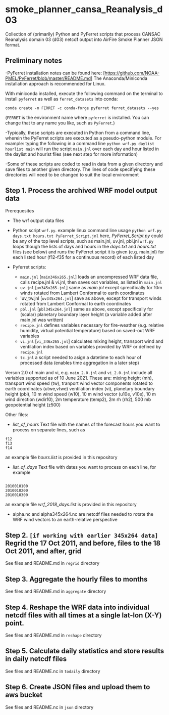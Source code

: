 # smoke_planner_cansa_Reanalysis_d03

Collection of (primarily) Python and PyFerret scripts that process CANSAC Reanalysis domain 03 (d03) netcdf output into AirFire Smoke Planner JSON format.

## Preliminary notes

-PyFerret installation notes can be found here: [https://github.com/NOAA-PMEL/PyFerret/blob/master/README.md]  The Anaconda/Miniconda installation approach is recommended for Linux.

With miniconda installed, execute the following command on the terminal to install `pyferret` as well as
`ferret_datasets` into conda:
```shell
conda create -n FERRET -c conda-forge pyferret ferret_datasets --yes
```
(`FERRET` is the environment name where `pyferret` is installed.
You can change that to any name you like, such as `PyFerret`.)

-Typically, these scripts are executed in Python from a command line, wherein the PyFerret scripts are executed as a pseudo-python module.  For example: typing the following in a command line `python wrf.py daylist hourlist main` will run the script `main.jnl` over each day and hour listed in the daylist and hourlst files (see next step for more information)

-Some of these scripts are coded to read in data from a given directory and save files to another given directory.  The lines of code specifiying these directories will need to be changed to suit the local environment

## Step 1. Process the archived WRF model output data
Prerequesites

- The wrf output data files
- Python script `wrf.py`.  example linux command line usage `python wrf.py days.txt hours.txt PyFerret_Script.jnl`
  here, *PyFerret_Script.py* could be any of the top level scripts, such as main.jnl, uv.jnl, pbl.jnl
  `wrf.py` loops though the lists of days and hours in the *days.txt* and *hours.txt* files (see below) and runs
  the PyFerret script it is given (e.g. main.jnl) for each listed hour (f12-f35 for a continuous record) of each listed day
  
- Pyferret scripts:
  - `main.jnl` [`main346x265.jnl`]   loads an uncompressed WRF data file, calls recipe.jnl & vi.jnl, then saves out variables, as listed in `main.jnl`
  - `uv.jnl` [`uv345x265.jnl`]       same as *main.jnl* except sprecifically for 10m winds rotated from Lambert Conformal to earth coordinates
  - 'uv_tw.jnl [`uv345x264.jnl`]     save as above, except for transport winds rotated from Lambert Conformal to earth coordinates
  - `pbl.jnl` [`pbl345x264.jnl`]     same as above, except specifically for (scalar) planetary boundary layer height (a variable added after main.jnl was written)   
  - `recipe.jnl` defines variables necessary for fire-weather (e.g. relative humidity, virtual potential temperature) based on saved-out WRF variables
  - `vi.jnl` [`vi_346x265.jnl`] calculates mixing height, transport wind and ventilation index based on variables provided by WRF or defined by `recipe.jnl`
  - `tc.jnl` a script needed to asign a datetime to each hour of processed data (enables time aggregation in a later step)

Verson 2.0 of main and vi, e.g. `main_2.0.jnl` and `vi_2.0.jnl` include all variables supported as of 10 June 2021. These are: mixing height (mh), transport wind speed (tw), tranport wind vector components rotated to earth coordinates (utwe,vtwe) ventilation index (vi), planetary boundary height (pbl), 10 m wind speed (w10), 10 m wind vector (u10e, v10e), 10 m wind direction (wdir10), 2m temperature (temp2), 2m rh (rh2), 500 mb geopotential height (z500) 

Other files:
  - *list_of_hours*  Text file with the names of the forecast hours you want to process on separate lines, such as
```
f12
f13
f14
``` 
an example file *hours.list* is provided in this repository

  - *list_of_days*  Text file with dates you want to process on each line, for example
```

2010010100
2010010200
2010010300
```
an example file *wrf_2018_days.list* is provided in this repository

  - alpha.nc and alpha345x264.nc are netcdf files needed to rotate the WRF wind vectors to an earth-relative perspective

## Step 2. `[if working with earlier 345x264 data]` Regrid the 17 Oct 2011, and before, files to the 18 Oct 2011, and after, grid

See files and README.md in `regrid` directory

## Step 3. Aggregate the hourly files to months

See files and README.md in `aggregate` directory

## Step 4. Reshape the WRF data into individual netcdf files with all times at a single lat-lon (X-Y) point.

See files and README.md in `reshape` directory

## Step 5. Calculate daily statistics and store results in daily netcdf files

See files and README.nc in `todaily` directory

## Step 6. Create JSON files and upload them to aws bucket

See files and README.nc in `json` directory
